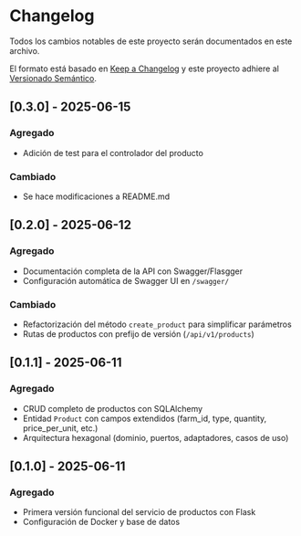 # Changelog

Todos los cambios notables de este proyecto serán documentados en este archivo.

El formato está basado en [Keep a Changelog](https://keepachangelog.com/es-ES/1.0.0/) y este proyecto adhiere al [Versionado Semántico](https://semver.org/lang/es/).

## [0.3.0] - 2025-06-15

### Agregado

- Adición de test para el controlador del producto

### Cambiado

- Se hace modificaciones a README.md

## [0.2.0] - 2025-06-12

### Agregado

- Documentación completa de la API con Swagger/Flasgger
- Configuración automática de Swagger UI en `/swagger/`

### Cambiado

- Refactorización del método `create_product` para simplificar parámetros
- Rutas de productos con prefijo de versión (`/api/v1/products`)

## [0.1.1] - 2025-06-11

### Agregado

- CRUD completo de productos con SQLAlchemy
- Entidad `Product` con campos extendidos (farm_id, type, quantity, price_per_unit, etc.)
- Arquitectura hexagonal (dominio, puertos, adaptadores, casos de uso)

## [0.1.0] - 2025-06-11

### Agregado

- Primera versión funcional del servicio de productos con Flask
- Configuración de Docker y base de datos
